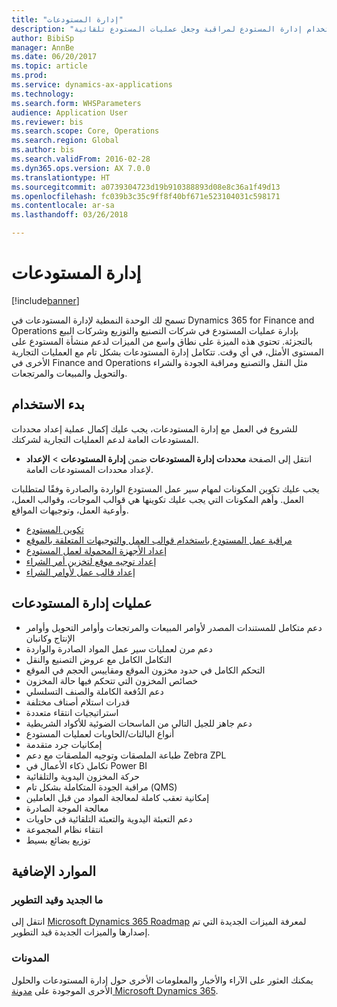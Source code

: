 ```yaml
---
title: "إدارة المستودعات"
description: "استخدام إدارة المستودع لمراقبة وجعل عمليات المستودع تلقائية."
author: BibiSp
manager: AnnBe
ms.date: 06/20/2017
ms.topic: article
ms.prod: 
ms.service: dynamics-ax-applications
ms.technology: 
ms.search.form: WHSParameters
audience: Application User
ms.reviewer: bis
ms.search.scope: Core, Operations
ms.search.region: Global
ms.author: bis
ms.search.validFrom: 2016-02-28
ms.dyn365.ops.version: AX 7.0.0
ms.translationtype: HT
ms.sourcegitcommit: a0739304723d19b910388893d08e8c36a1f49d13
ms.openlocfilehash: fc039b3c35c9ff8f40bf671e523104031c598171
ms.contentlocale: ar-sa
ms.lasthandoff: 03/26/2018

---
```

# <a name="warehouse-management"></a>إدارة المستودعات

[!include[banner](../includes/banner.md)]

تسمح لك الوحدة النمطية لإدارة المستودعات في Dynamics 365 for Finance and Operations بإدارة عمليات المستودع في شركات التصنيع والتوزيع وشركات البيع بالتجزئة. تحتوي هذه الميزة على نطاق واسع من الميزات لدعم منشأة المستودع على المستوى الأمثل، في أي وقت. تتكامل إدارة المستودعات بشكل تام مع العمليات التجارية الأخرى في Finance and Operations مثل النقل والتصنيع ومراقبة الجودة والشراء والتحويل والمبيعات والمرتجعات.

## <a name="get-started"></a>بدء الاستخدام
للشروع في العمل مع إدارة المستودعات، يجب عليك إكمال عملية إعداد محددات المستودعات العامة لدعم العمليات التجارية لشركتك.

- انتقل إلى الصفحة **محددات إدارة المستودعات** ضمن **إدارة المستودعات** > **الإعداد** لإعداد محددات المستودعات العامة.

يجب عليك تكوين المكونات لمهام سير عمل المستودع الواردة والصادرة وفقًا لمتطلبات العمل. وأهم المكونات التي يجب عليك تكوينها هي قوالب الموجات، وقوالب العمل، وأوعية العمل، وتوجيهات المواقع.

- [تكوين المستودع](warehouse-configuration.md)
- [مراقبة عمل المستودع باستخدام قوالب العمل والتوجيهات المتعلقة بالموقع](control-warehouse-location-directives.md)
- [إعداد الأجهزة المحمولة لعمل المستودع](configure-mobile-devices-warehouse.md)
- [إعداد توجيه موقع لتخزين أمر الشراء](../transportation/tasks/set-up-location-directive-purchase-order-put-away.md)
- [إعداد قالب عمل لأوامر الشراء](./tasks/set-up-work-template-purchase-orders.md)

## <a name="warehouse-management-processes"></a>عمليات إدارة المستودعات
- دعم متكامل للمستندات المصدر لأوامر المبيعات والمرتجعات‬ وأوامر التحويل وأوامر الإنتاج وكانبان  
- دعم مرن لعمليات سير عمل المواد الصادرة والواردة
- التكامل الكامل مع عروض التصنيع والنقل
- التحكم الكامل في حدود مخزون الموقع‬ ومقاييس الحجم في الموقع‬
- خصائص المخزون التي تتحكم فيها حالة المخزون
- دعم الدُفعة الكاملة والصنف التسلسلي
- قدرات استلام أصناف مختلفة
- استراتيجيات انتقاء متعددة
- دعم جاهز للجيل التالي من الماسحات الضوئية للأكواد الشريطية
- أنواع البالتات/الحاويات لعمليات المستودع
- إمكانيات جرد متقدمة
- طباعة الملصقات وتوجيه الملصقات مع دعم Zebra ZPL
- تكامل ذكاء الأعمال في Power BI
- حركة المخزون اليدوية والتلقائية
- مراقبة الجودة المتكاملة بشكل تام (QMS)
- إمكانية تعقب كاملة لمعالجة المواد من قبل العاملين
- معالجة الموجة الصادرة
- دعم التعبئة اليدوية والتعبئة التلقائية في حاويات
- انتقاء نظام المجموعة
- توزيع بضائع بسيط

## <a name="additional-resources"></a>الموارد الإضافية
### <a name="whats-new-and-in-development"></a>ما الجديد وقيد التطوير
انتقل إلى [Microsoft Dynamics 365 Roadmap](https://roadmap.dynamics.com/) لمعرفة الميزات الجديدة التي تم إصدارها والميزات الجديدة قيد التطوير.

### <a name="blogs"></a>المدونات
يمكنك العثور على الآراء واﻷخبار والمعلومات الأخرى حول إدارة المستودعات والحلول الأخرى الموجودة على [مدونة Microsoft Dynamics 365](https://community.dynamics.com/b/msftdynamicsblog).


 


